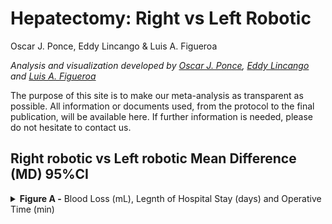 Hepatectomy: Right vs Left Robotic
================
Oscar J. Ponce, Eddy Lincango & Luis A. Figueroa

<i> Analysis and visualization developed by [Oscar J.
Ponce](https://twitter.com/PonceOJ), [Eddy
Lincango](https://twitter.com/DoctorEddyMD) and [Luis A.
Figueroa](https://twitter.com/LuisFig1706) </i>

The purpose of this site is to make our meta-analysis as transparent as
possible. All information or documents used, from the protocol to the
final publication, will be available here. If further information is
needed, please do not hesitate to contact us.

<h2>
Right robotic vs Left robotic Mean Difference (MD) 95%CI
</h2>
<details>
<summary>
<b>Figure A -</b> Blood Loss (mL), Legnth of Hospital Stay (days) and
Operative Time (min)
</summary>

<br> ![](Cont%20Output%20Figures/overall_graph_REML-1.svg)<!-- -->

</details>
